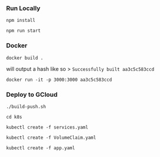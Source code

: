 ### Run Locally 
`npm install`

`npm run start`

### Docker
`docker build .`

will output a hash like so > `Successfully built aa3c5c583ccd`

`docker run -it -p 3000:3000 aa3c5c583ccd`

### Deploy to GCloud

`./build-push.sh`

`cd k8s`

`kubectl create -f services.yaml`

`kubectl create -f VolumeClaim.yaml`

`kubectl create -f app.yaml`